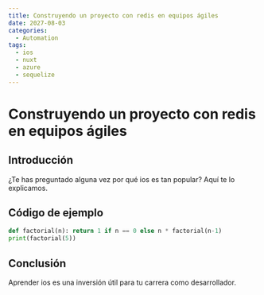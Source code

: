 ```yaml
---
title: Construyendo un proyecto con redis en equipos ágiles
date: 2027-08-03
categories:
  - Automation
tags:
  - ios
  - nuxt
  - azure
  - sequelize
---
```


# Construyendo un proyecto con redis en equipos ágiles

## Introducción

¿Te has preguntado alguna vez por qué ios es tan popular? Aquí te lo explicamos.

## Código de ejemplo

```python
def factorial(n): return 1 if n == 0 else n * factorial(n-1)
print(factorial(5))
```

## Conclusión

Aprender ios es una inversión útil para tu carrera como desarrollador.